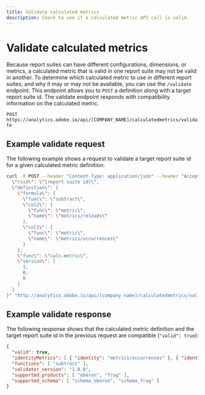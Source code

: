 ```yaml
---
title: Validate calculated metrics
description: Check to see if a calculated metric API call is valid.
---
```


# Validate calculated metrics

Because report suites can have different configurations, dimensions, or metrics, a calculated metric that is valid in one report suite may not be valid in another. To determine which calculated metric to use in different report suites, and why it may or may not be available, you can use the `/validate` endpoint. This endpoint allows you to `POST` a definition along with a target report suite id. The validate endpoint responds with compatibility information on the calculated metric.

`POST https://analytics.adobe.io/api/[COMPANY_NAME]/calculatedmetrics/validate`

## Example validate request

The following example shows a request to validate a target report suite id for a given calculated metric definition:

```sh
curl -X POST --header "Content-Type: application/json" --header "Accept: application/json" -H "x-api-key: [oauth token]" -H "x-proxy-global-company-id: [company name]" -H "Authorization: Bearer [ims user token]" -d "{
  \"rsid\": \"[report suite id]\",
  \"definition\": {
    \"formula\": {
      \"func\": \"subtract\",
      \"col2\": {
        \"func\": \"metric\",
        \"name\": \"metrics/reloads\"
      },
      \"col1\": {
        \"func\": \"metric\",
        \"name\": \"metrics/occurrences\"
      }
    },
    \"func\": \"calc-metric\",
    \"version\": [
      1,
      0,
      0
    ]
  }
}" "http://analytics.adobe.io/api/[company name]/calculatedmetrics/validate?locale=en_US
```

## Example validate response

The following response shows that the calculated metric definition and the target report suite id in the previous request are compatible (`"valid": true`):

```json
{
  "valid": true,
  "identityMetrics": [ { "identity": "metrics/occurrences" }, { "identity": "metrics/reloads" } ],
  "functions": [ "subtract" ],
  "validator_version": "1.0.0",
  "supported_products": [ "oberon", "frag" ],
  "supported_schema": [ "schema_oberon", "schema_frag" ]
}
```
